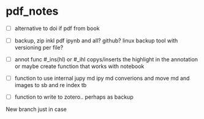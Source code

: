 # pdf_notes
* [ ] alternative to doi if pdf from book
* [ ] backup, zip inkl pdf ipynb and all? github? linux backup tool with versioning per file? 
* [ ] annot func #_ins(hl) or #_ihl copys/inserts the highlight in the annotation or maybe create function that works with notebook
* [ ] function to use internal jupy md ipy md converions and move md and images to sb and re index tb
* [ ] function to write to zotero.. perhaps as backup




New branch just in case